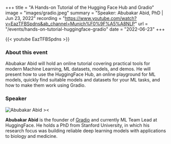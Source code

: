 +++
title = "A Hands-on Tutorial of the Hugging Face Hub and Gradio"
image = "images/gradio.jpeg"
summary = "Speaker: Abubakar Abid, PhD | Jun 23, 2022"
recording = "https://www.youtube.com/watch?v=EazTFBSpdns&ab_channel=Munich%F0%9F%A5%A8NLP"
url = "/events/hands-on-tutorial-huggingface-gradio"
date = "2022-06-23"
+++

<!--more-->

{{< youtube EazTFBSpdns >}}

### About this event

Abubakar Abid will hold an online tutorial covering practical tools for modern Machine Learning, ML datasets, models, and demos. He will present how to use the HuggingFace Hub, an online playground for ML models, quickly find suitable models and datasets for your ML tasks, and how to make them work using Gradio.

### Speaker

![Abubakar Abid ><](/images/abubakar-abid.jpeg)

**Abubakar Abid** is the founder of [Gradio](https://www.gradio.dev) and currently ML Team Lead at HuggingFace. He holds a PhD from Stanford University, in which his research focus was building reliable deep learning models with applications to biology and medicine.